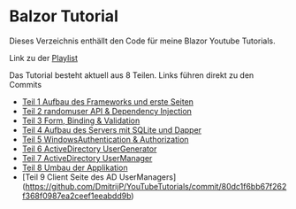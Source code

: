 # Balzor Tutorial

Dieses Verzeichnis enthällt den Code für meine Blazor Youtube Tutorials.

Link zu der [Playlist](https://youtube.com/playlist?list=PLtFURTtAiZIlOAq1GhWS-TbynYBZRJh5H)

Das Tutorial besteht aktuell aus 8 Teilen.
Links führen direkt zu den Commits
- [Teil 1 Aufbau des Frameworks und erste Seiten](https://github.com/DmitrijP/YouTubeTutorials/commit/c9936339af0ff4558cced2e29fa3bbafc0cd8e2e)
- [Teil 2 randomuser API & Dependency Injection](https://github.com/DmitrijP/YouTubeTutorials/commit/3ec2a682312a8957959ed0bf6231aa79244358d2)
- [Teil 3 Form, Binding & Validation](https://github.com/DmitrijP/YouTubeTutorials/commit/1346471ac24a990e87d91f2dfa850648dac82250)
- [Teil 4 Aufbau des Servers mit SQLite und Dapper](https://github.com/DmitrijP/YouTubeTutorials/commit/df2336594fd9b5f81ba26fff068e02e5eb663ddd)
- [Teil 5 WindowsAuthentication & Authorization](https://github.com/DmitrijP/YouTubeTutorials/commit/9bb2c625c3292ebb0295cb0b9f9cd0a923159b02)
- [Teil 6 ActiveDirectory UserGenerator](https://github.com/DmitrijP/YouTubeTutorials/commit/37aefe4282c264ee12220ff1e67129b278e0e5af)
- [Teil 7 ActiveDirectory UserManager](https://github.com/DmitrijP/YouTubeTutorials/commit/bb51e9eb9808b2e93984bb72ecd8ba5d24b3a402)
- [Teil 8 Umbau der Applikation](https://github.com/DmitrijP/YouTubeTutorials/commit/c83977e652ec62071a1a8b6c4765d07f201028e8#diff-c0d87d07335fcb38d19db8e89ef865de6577c85f5dd93b41c220a2e90d44ee2c)
- [Teil 9 Client Seite des AD UserManagers] (https://github.com/DmitrijP/YouTubeTutorials/commit/80dc1f6bb67f262f368f0987ea2ceef1eeabdd9b)
